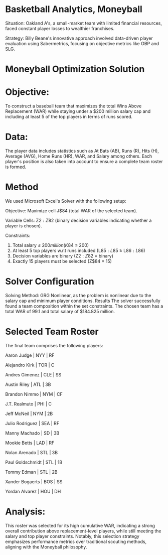 # Basketball Analytics, Moneyball

Situation: Oakland A's, a small-market team with limited financial resources, faced constant player losses to wealthier franchises.

Strategy: Billy Beane's innovative approach involved data-driven player evaluation using Sabermetrics, focusing on objective metrics like OBP and SLG.

# Moneyball Optimization Solution

# Objective:
To construct a baseball team that maximizes the total Wins Above Replacement (WAR) while staying under a $200 million salary cap and including at least 5 of the top players in terms of runs scored.

# Data:
The player data includes statistics such as At Bats (AB), Runs (R), Hits (H), Average (AVG), Home Runs (HR), WAR, and Salary among others. Each player's position is also taken into account to ensure a complete team roster is formed.

# Method

We used Microsoft Excel's Solver with the following setup:

Objective:   Maximize cell J$84 (total WAR of the selected team).

Variable Cells:   Z$2:Z$82 (binary decision variables indicating whether a player is chosen).

Constraints:

1. Total salary ≤ $200 million (K$84 ≤ 200)
2. At least 5 top players w.r.t runs included (L$85:L$85 ≥ L$86:L$86)
3. Decision variables are binary (Z$2:Z$82 = binary)
4. Exactly 15 players must be selected (Z$84 = 15)

# Solver Configuration
Solving Method: GRG Nonlinear, as the problem is nonlinear due to the salary cap and minimum player conditions.
Results
The solver successfully found a team composition within the set constraints. The chosen team has a total WAR of 99.1 and total salary of $184.825 million.

# Selected Team Roster
The final team comprises the following players:

Aaron Judge | NYY | RF

Alejandro Kirk | TOR | C

Andres Gimenez | CLE | SS

Austin Riley | ATL | 3B

Brandon Nimmo | NYM | CF

J.T. Realmuto | PHI | C

Jeff McNeil | NYM | 2B

Julio Rodriguez | SEA | RF

Manny Machado | SD | 3B

Mookie Betts | LAD | RF

Nolan Arenado | STL | 3B

Paul Goldschmidt | STL | 1B

Tommy Edman | STL | 2B

Xander Bogaerts | BOS | SS

Yordan Alvarez | HOU | DH

# Analysis: 

This roster was selected for its high cumulative WAR, indicating a strong overall contribution above replacement-level players, while still meeting the salary and top player constraints. Notably, this selection strategy emphasizes performance metrics over traditional scouting methods, aligning with the Moneyball philosophy.


